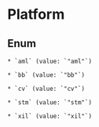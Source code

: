 
# Platform

## Enum


    * `aml` (value: `"aml"`)

    * `bb` (value: `"bb"`)

    * `cv` (value: `"cv"`)

    * `stm` (value: `"stm"`)

    * `xil` (value: `"xil"`)



